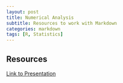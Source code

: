 ```yaml
---
layout: post
title: Numerical Analysis
subtitle: Resources to work with Markdown
categories: markdown
tags: [R, Statistics]
---
```


## Resources

[Link to Presentation](subfiles/2024-06-09-presentation.md)
